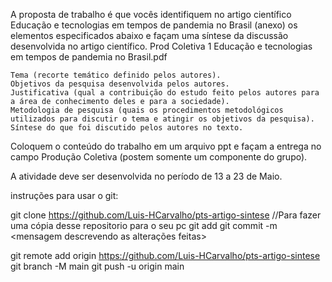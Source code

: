 A proposta de trabalho é que vocês identifiquem no artigo científico Educação e tecnologias em tempos de pandemia no Brasil (anexo) os elementos especificados abaixo e façam uma síntese da discussão desenvolvida no artigo científico.
Prod Coletiva 1 Educação e tecnologias em tempos de pandemia no Brasil.pdf
 

    Tema (recorte temático definido pelos autores).
    Objetivos da pesquisa desenvolvida pelos autores.
    Justificativa (qual a contribuição do estudo feito pelos autores para a área de conhecimento deles e para a sociedade).
    Metodologia de pesquisa (quais os procedimentos metodológicos utilizados para discutir o tema e atingir os objetivos da pesquisa).
    Síntese do que foi discutido pelos autores no texto.

Coloquem o conteúdo do trabalho em um arquivo ppt e façam a entrega no campo Produção Coletiva (postem somente um componente do grupo).

A atividade deve ser desenvolvida no período de 13 a 23 de Maio.

instruções para usar o git:

git clone https://github.com/Luis-HCarvalho/pts-artigo-sintese //Para fazer uma cópia desse repositorio para o seu pc
git add <arquivo>                                              <!--Para adicionar um arquivo ao repositorio local (no seu pc) -->
git commit -m <mensagem descrevendo as alterações feitas>      <!--Para confirmar as alterações -->


<!--Incorpora as alterações feitas ao repositorio no github -->
git remote add origin https://github.com/Luis-HCarvalho/pts-artigo-sintese 
git branch -M main
git push -u origin main
